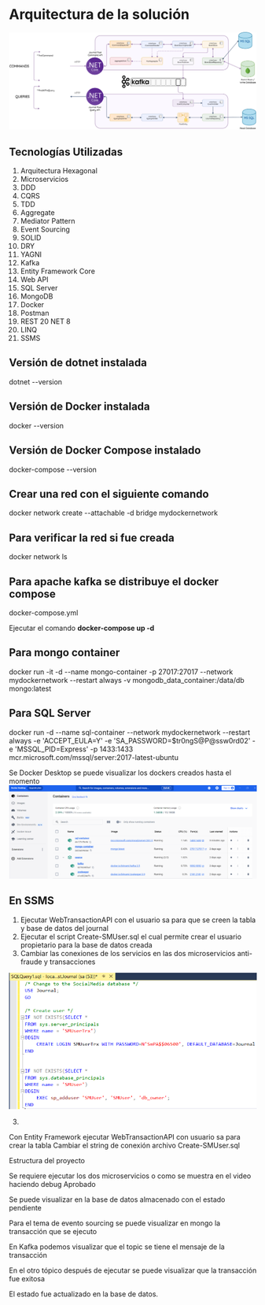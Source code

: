 # Arquitectura de la solución 

 ![Alt text](Architecture.png)
 
## Tecnologías Utilizadas 
1)	Arquitectura Hexagonal
2)	Microservicios
3)	DDD
4)	CQRS
5)	TDD
6)	Aggregate
7)	Mediator Pattern
8)	Event Sourcing
9)	SOLID
10)	DRY
11)	YAGNI
12)	Kafka
13)	Entity Framework Core
14)	Web API
15)	SQL Server
16)	MongoDB
17)	Docker
18)	Postman
19)	REST
20	NET 8
21)	LINQ
22)	SSMS

## Versión de dotnet instalada 
dotnet --version 

## Versión de Docker instalada 
docker --version

## Versión de Docker Compose instalado
docker-compose --version 

## Crear una red con el siguiente comando  
docker network create --attachable -d bridge mydockernetwork

## Para verificar la red si fue creada 
docker network ls

## Para apache kafka se distribuye el docker compose 
docker-compose.yml

Ejecutar el comando 
**docker-compose up -d**

## Para mongo container  
docker run -it -d --name mongo-container -p 27017:27017 --network mydockernetwork --restart always -v mongodb_data_container:/data/db mongo:latest

## Para SQL Server
docker run -d --name sql-container --network mydockernetwork --restart always -e 'ACCEPT_EULA=Y' -e 'SA_PASSWORD=$tr0ngS@P@ssw0rd02' -e 'MSSQL_PID=Express' -p 1433:1433 mcr.microsoft.com/mssql/server:2017-latest-ubuntu

Se Docker Desktop se puede visualizar los dockers creados hasta el momento 
![Alt text](docker%20desktop.png)

## En SSMS 
1) Ejecutar WebTransactionAPI con el usuario sa para que se creen la tabla y base de datos del journal
2) Ejecutar el script Create-SMUser.sql el cual permite crear el usuario propietario para la base de datos creada
3) Cambiar las conexiones de los servicios en las dos microservicios anti-fraude y transacciones

![Alt text](crear%20usuario%20en%20la%20base%20de%20datos%20de%20sql%20server.png)

3) 
Con Entity Framework ejecutar WebTransactionAPI con usuario sa para crear la tabla 
Cambiar el string de conexión archivo Create-SMUser.sql
 
 

Estructura del proyecto
 
Se requiere ejecutar los dos microservicios o como se muestra en el video haciendo debug 
Aprobado 
 
Se puede visualizar en la base de datos almacenado con el estado pendiente 
 
Para el tema de evento sourcing se puede visualizar en mongo la transacción que se ejecuto 
 
En Kafka podemos visualizar que el topic se tiene el mensaje de la transacción 
 
En el otro tópico después de ejecutar se puede visualizar que la transacción fue exitosa 
 
El estado fue actualizado en la base de datos. 
 
